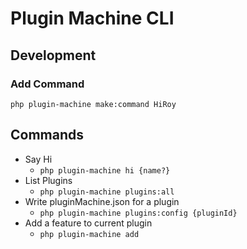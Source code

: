 # Plugin Machine CLI


## Development

### Add Command

`php plugin-machine make:command HiRoy`

## Commands

- Say Hi
    - `php plugin-machine hi {name?}`
- List Plugins
    - `php plugin-machine plugins:all`
- Write pluginMachine.json for a plugin
    - `php plugin-machine plugins:config {pluginId}`
- Add a feature to current plugin
    - `php plugin-machine add`
